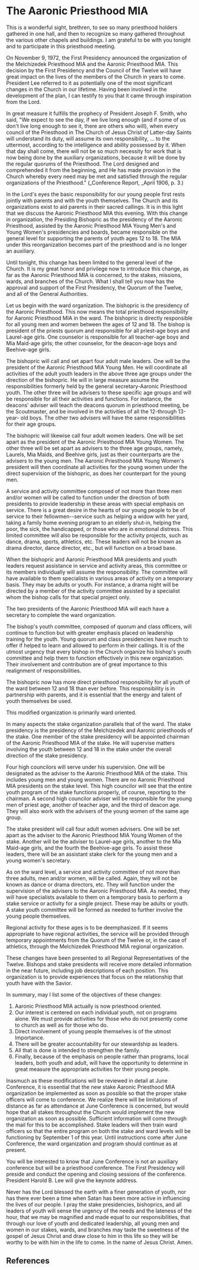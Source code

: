 # The Aaronic Priesthood MIA

This is a wonderful sight, brethren, to see so many priesthood holders
gathered in one hall, and then to recognize so many gathered throughout the
various other chapels and buildings. I am grateful to be with you tonight and
to participate in this priesthood meeting.

On November 9, 1972, the First Presidency announced the organization of the
Melchizedek Priesthood MIA and the Aaronic Priesthood MIA. This decision by
the First Presidency and the Council of the Twelve will have great impact on
the lives of the members of the Church in years to come. President Lee
referred to it as potentially one of the most significant changes in the
Church in our lifetime. Having been involved in the development of the plan, I
can testify to you that it came through inspiration from the Lord.

In great measure it fulfills the prophecy of President Joseph F. Smith, who
said, "We expect to see the day, if we live long enough (and if some of us
don't live long enough to see it, there are others who will), when every
council of the Priesthood in The Church of Jesus Christ of Latter-day Saints
will understand its duty, will assume its own responsibility, ... to the
uttermost, according to the intelligence and ability possessed by it. When
that day shall come, there will not be so much necessity for work that is now
being done by the auxiliary organizations, because it will be done by the
regular quorums of the Priesthood. The Lord designed and comprehended it from
the beginning, and He has made provision in the Church whereby every need may
be met and satisfied through the regular organizations of the Priesthood."
(_Conference Report, _April 1906, p. 3.)

In the Lord's eyes the basic responsibility for our young people first rests
jointly with parents and with the youth themselves. The Church and its
organizations exist to aid parents in their sacred callings. It is in this
light that we discuss the Aaronic Priesthood MIA this evening. With this
change in organization, the Presiding Bishopric as the presidency of the
Aaronic Priesthood, assisted by the Aaronic Priesthood MIA Young Men's and
Young Women's presidencies and boards, became responsible on the general level
for supporting the parents of youth ages 12 to 18. The MIA under this
reorganization becomes part of the priesthood and is no longer an auxiliary.

Until tonight, this change has been limited to the general level of the
Church. It is my great honor and privilege now to introduce this change, as
far as the Aaronic Priesthood MIA is concerned, to the stakes, missions,
wards, and branches of the Church. What I shall tell you now has the approval
and support of the First Presidency, the Quorum of the Twelve, and all of the
General Authorities.

Let us begin with the ward organization. The bishopric is the presidency of
the Aaronic Priesthood. This now means the total priesthood responsibility for
Aaronic Priesthood MIA in the ward. The bishopric is directly responsible for
all young men and women between the ages of 12 and 18. The bishop is president
of the priests quorum and responsible for all priest-age boys and Laurel-age
girls. One counselor is responsible for all teacher-age boys and Mia Maid-age
girls; the other counselor, for the deacon-age boys and Beehive-age girls.

The bishopric will call and set apart four adult male leaders. One will be the
president of the Aaronic Priesthood MIA Young Men. He will coordinate all
activities of the adult youth leaders in the above three age groups under the
direction of the bishopric. He will in large measure assume the
responsibilities formerly held by the general secretary-Aaronic Priesthood
youth. The other three will be advisers to these specific age groups and will
be responsible for all their activities and functions. For instance, the
deacons' adviser will teach the deacons quorum in priesthood meeting, be the
Scoutmaster, and be involved in the activities of all the 12-through 13-year-
old boys. The other two advisers will have the same responsibilities for their
age groups.

The bishopric will likewise call four adult women leaders. One will be set
apart as the president of the Aaronic Priesthood MIA Young Women. The other
three will be set apart as advisers to the three age groups, namely, Laurels,
Mia Maids, and Beehive girls, just as their counterparts are the advisers to
the young men. The Aaronic Priesthood MIA Young Women's president will then
coordinate all activities for the young women under the direct supervision of
the bishopric, as does her counterpart for the young men.

A service and activity committee composed of not more than three men and/or
women will be called to function under the direction of both presidents to
provide leadership in these areas with special emphasis on service. There is a
great desire in the hearts of our young people to be of service to their
fellowmen--service such as helping a widow with her yard, taking a family home
evening program to an elderly shut-in, helping the poor, the sick, the
handicapped, or those who are in emotional distress. This limited committee
will also be responsible for the activity projects, such as dance, drama,
sports, athletics, etc. These leaders will not be known as drama director,
dance director, etc., but will function on a broad base.

When the bishopric and Aaronic Priesthood MIA presidents and youth leaders
request assistance in service and activity areas, this committee or its
members individually will assume the responsibility. The committee will have
available to them specialists in various areas of activity on a temporary
basis. They may be adults or youth. For instance, a drama night will be
directed by a member of the activity committee assisted by a specialist whom
the bishop calls for that special project only.

The two presidents of the Aaronic Priesthood MIA will each have a secretary to
complete the ward organization.

The bishop's youth committee, composed of quorum and class officers, will
continue to function but with greater emphasis placed on leadership training
for the youth. Young quorum and class presidencies have much to offer if
helped to learn and allowed to perform in their callings. It is of the utmost
urgency that every bishop in the Church organize his bishop's youth committee
and help them to function effectively in this new organization. Their
involvement and contribution are of great importance to this realignment of
responsibilities.

The bishopric now has more direct priesthood responsibility for all youth of
the ward between 12 and 18 than ever before. This responsibility is in
partnership with parents, and it is essential that the energy and talent of
youth themselves be used.

This modified organization is primarily ward oriented.

In many aspects the stake organization parallels that of the ward. The stake
presidency is the presidency of the Melchizedek and Aaronic priesthoods of the
stake. One member of the stake presidency will be appointed chairman of the
Aaronic Priesthood MIA of the stake. He will supervise matters involving the
youth between 12 and 18 in the stake under the overall direction of the stake
presidency.

Four high councilors will serve under his supervision. One will be designated
as the adviser to the Aaronic Priesthood MIA of the stake. This includes young
men and young women. There are no Aaronic Priesthood MIA presidents on the
stake level. This high councilor will see that the entire youth program of the
stake functions properly, of course, reporting to the chairman. A second high
councilor adviser will be responsible for the young men of priest age, another
of teacher age, and the third of deacon age. They will also work with the
advisers of the young women of the same age group.

The stake president will call four adult women advisers. One will be set apart
as the adviser to the Aaronic Priesthood MIA Young Women of the stake. Another
will be the adviser to Laurel-age girls, another to the Mia Maid-age girls,
and the fourth the Beehive-age girls. To assist these leaders, there will be
an assistant stake clerk for the young men and a young women's secretary.

As on the ward level, a service and activity committee of not more than three
adults, men and/or women, will be called. Again, they will not be known as
dance or drama directors, etc. They will function under the supervision of the
advisers to the Aaronic Priesthood MIA. As needed, they will have specialists
available to them on a temporary basis to perform a stake service or activity
for a single project. These may be adults or youth. A stake youth committee
will be formed as needed to further involve the young people themselves.

Regional activity for these ages is to be deemphasized. If it seems
appropriate to have regional activities, the service will be provided through
temporary appointments from the Quorum of the Twelve or, in the case of
athletics, through the Melchizedek Priesthood MIA regional organization.

These changes have been presented to all Regional Representatives of the
Twelve. Bishops and stake presidents will receive more detailed information in
the near future, including job descriptions of each position. This
organization is to provide experiences that focus on the relationship that
youth have with the Savior.

In summary, may I list some of the objectives of these changes:

  1. Aaronic Priesthood MIA actually is now priesthood oriented. 
  2. Our interest is centered on each individual youth, not on programs alone. We must provide activities for those who do not presently come to church as well as for those who do. 
  3. Direct involvement of young people themselves is of the utmost Importance. 
  4. There will be greater accountability for our stewardship as leaders. 
  5. All that is done is intended to strengthen the family. 
  6. Finally, because of the emphasis on people rather than programs, local leaders, both youth and adult, will have the opportunity to determine in great measure the appropriate activities for their young people. 

Inasmuch as these modifications will be reviewed in detail at June Conference,
it is essential that the new stake Aaronic Priesthood MIA organization be
implemented as soon as possible so that the proper stake officers will come to
conference. We realize there will be limitations of distance as far as
attendance at June Conference is concerned, but would hope that all stakes
throughout the Church would implement the new organization as soon as
possible. Sufficient information will come through the mail for this to be
accomplished. Stake leaders will then train ward officers so that the entire
program on both the stake and ward levels will be functioning by September 1
of this year. Until instructions come after June Conference, the ward
organization and program should continue as at present.

You will be interested to know that June Conference is not an auxiliary
conference but will be a priesthood conference. The First Presidency will
preside and conduct the opening and closing sessions of the conference.
President Harold B. Lee will give the keynote address.

Never has the Lord blessed the earth with a finer generation of youth, nor has
there ever been a time when Satan has been more active in influencing the
lives of our people. I pray the stake presidencies, bishoprics, and all
leaders of youth will sense the urgency of the needs and the lateness of the
hour, that we may be magnified and made equal to our responsibilities, that
through our love of youth and dedicated leadership, all young men and women in
our stakes, wards, and branches may taste the sweetness of the gospel of Jesus
Christ and draw close to him in this life so they will be worthy to be with
him in the life to come. In the name of Jesus Christ. Amen.

## References

